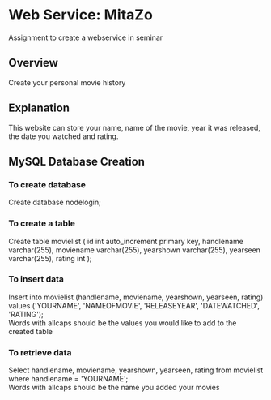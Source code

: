 # Web Service: MitaZo
Assignment to create a webservice in seminar
## Overview
Create your personal movie history

## Explanation
This website can store your name, name of the movie, year it was released, the date you watched and rating.

## MySQL Database Creation
### To create database  
Create database nodelogin;

### To create a table  
Create table movielist (
id int auto_increment primary key,
handlename varchar(255),
moviename varchar(255),
yearshown varchar(255),
yearseen varchar(255),
rating int
);

### To insert data  
Insert into movielist (handlename, moviename, yearshown, yearseen, rating) values ('YOURNAME', 'NAMEOFMOVIE', 'RELEASEYEAR', 'DATEWATCHED', 'RATING');  
Words with allcaps should be the values you would like to add to the created table

### To retrieve data
Select handlename, moviename, yearshown, yearseen, rating from movielist where handlename = 'YOURNAME';  
Words with allcaps should be the name you added your movies
